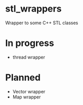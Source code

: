 # stl_wrappers
Wrapper to some C++ STL classes

In progress
===========
- thread wrapper

Planned
=======
- Vector wrapper
- Map wrapper